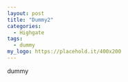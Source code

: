 ```yaml
---
layout: post
title: "Dummy2"
categories:
  - Highgate
tags:
  - dummy
my_logo: https://placehold.it/400x200
---
```


dummy